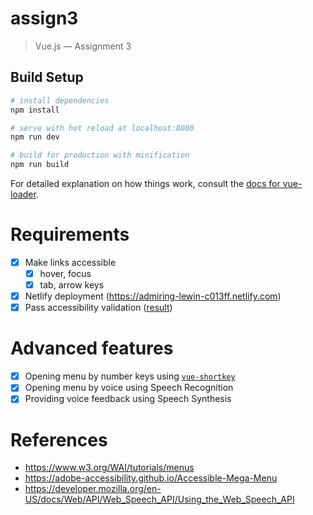 # assign3

> Vue.js — Assignment 3

## Build Setup

``` bash
# install dependencies
npm install

# serve with hot reload at localhost:8080
npm run dev

# build for production with minification
npm run build
```

For detailed explanation on how things work, consult the [docs for vue-loader](http://vuejs.github.io/vue-loader).

# Requirements
- [x] Make links accessible
  - [x] hover, focus
  - [x] tab, arrow keys
- [x] Netlify deployment (https://admiring-lewin-c013ff.netlify.com)
- [x] Pass accessibility validation ([result](http://wave.webaim.org/report#/https://admiring-lewin-c013ff.netlify.com))

# Advanced features
- [x] Opening menu by number keys using
  [`vue-shortkey`](https://github.com/iFgR/vue-shortkey)
- [x] Opening menu by voice using Speech Recognition
- [x] Providing voice feedback using Speech Synthesis

# References
- https://www.w3.org/WAI/tutorials/menus
- https://adobe-accessibility.github.io/Accessible-Mega-Menu
- https://developer.mozilla.org/en-US/docs/Web/API/Web_Speech_API/Using_the_Web_Speech_API

